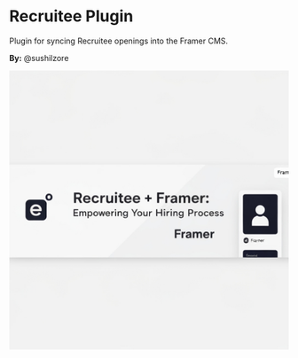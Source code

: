 # Recruitee Plugin

Plugin for syncing Recruitee openings into the Framer CMS.

**By:** @sushilzore

![Recruitee Image](assets/Asset.png)
